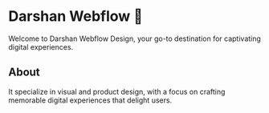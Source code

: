 
# Darshan Webflow 🎨

Welcome to Darshan Webflow Design, your go-to destination for captivating digital experiences. 

## About

It specialize in visual and product design, with a focus on crafting memorable digital experiences that delight users.
